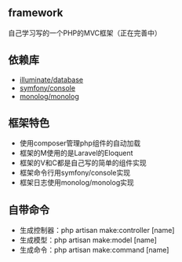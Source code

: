 ## framework
自己学习写的一个PHP的MVC框架（正在完善中）

## 依赖库
- [illuminate/database](https://github.com/illuminate/database)
- [symfony/console](https://github.com/symfony/console)
- [monolog/monolog](https://github.com/Seldaek/monolog)

## 框架特色
- 使用composer管理php组件的自动加载
- 框架的M使用的是Laravel的Eloquent
- 框架的V和C都是自己写的简单的组件实现
- 框架命令行用symfony/console实现
- 框架日志使用monolog/monolog实现

## 自带命令  
- 生成控制器：php artisan make:controller [name]
- 生成模型：php artisan make:model [name]
- 生成命令：php artisan make:command [name]
